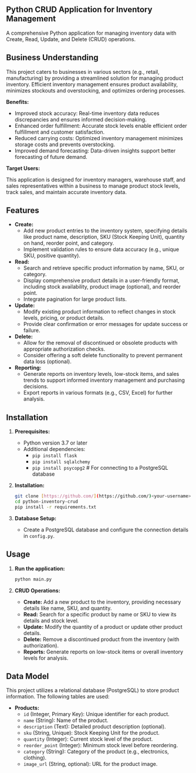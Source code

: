 ## Python CRUD Application for Inventory Management

A comprehensive Python application for managing inventory data with Create, Read, Update, and Delete (CRUD) operations.

## Business Understanding

This project caters to businesses in various sectors (e.g., retail, manufacturing) by providing a streamlined solution for managing product inventory. Efficient inventory management ensures product availability, minimizes stockouts and overstocking, and optimizes ordering processes.

**Benefits:**

* Improved stock accuracy: Real-time inventory data reduces discrepancies and ensures informed decision-making.
* Enhanced order fulfillment: Accurate stock levels enable efficient order fulfillment and customer satisfaction.
* Reduced carrying costs: Optimized inventory management minimizes storage costs and prevents overstocking.
* Improved demand forecasting: Data-driven insights support better forecasting of future demand.

**Target Users:**

This application is designed for inventory managers, warehouse staff, and sales representatives within a business to manage product stock levels, track sales, and maintain accurate inventory data.

## Features

* **Create:**
    * Add new product entries to the inventory system, specifying details like product name, description, SKU (Stock Keeping Unit), quantity on hand, reorder point, and category.
    * Implement validation rules to ensure data accuracy (e.g., unique SKU, positive quantity).
* **Read:**
    * Search and retrieve specific product information by name, SKU, or category.
    * Display comprehensive product details in a user-friendly format, including stock availability, product image (optional), and reorder point.
    * Integrate pagination for large product lists.
* **Update:**
    * Modify existing product information to reflect changes in stock levels, pricing, or product details.
    * Provide clear confirmation or error messages for update success or failure.
* **Delete:**
    * Allow for the removal of discontinued or obsolete products with appropriate authorization checks.
    * Consider offering a soft delete functionality to prevent permanent data loss (optional).
* **Reporting:**
    * Generate reports on inventory levels, low-stock items, and sales trends to support informed inventory management and purchasing decisions.
    * Export reports in various formats (e.g., CSV, Excel) for further analysis.

## Installation

1. **Prerequisites:**
    * Python version 3.7 or later
    * Additional dependencies:
        * `pip install flask`
        * `pip install sqlalchemy`
        * `pip install psycopg2`  # For connecting to a PostgreSQL database

2. **Installation:**
    ```bash
    git clone [https://github.com/](https://github.com/)<your-username>/python-inventory-crud.git
    cd python-inventory-crud
    pip install -r requirements.txt
    ```

3. **Database Setup:**
    * Create a PostgreSQL database and configure the connection details in `config.py`.

## Usage

1. **Run the application:**
    ```bash
    python main.py
    ```

2. **CRUD Operations:**
    * **Create:** Add a new product to the inventory, providing necessary details like name, SKU, and quantity.
    * **Read:** Search for a specific product by name or SKU to view its details and stock level.
    * **Update:** Modify the quantity of a product or update other product details.
    * **Delete:** Remove a discontinued product from the inventory (with authorization).
    * **Reports:** Generate reports on low-stock items or overall inventory levels for analysis.

## Data Model

This project utilizes a relational database (PostgreSQL) to store product information. The following tables are used:

* **Products:**
    * `id` (Integer, Primary Key): Unique identifier for each product.
    * `name` (String): Name of the product.
    * `description` (Text): Detailed product description (optional).
    * `sku` (String, Unique): Stock Keeping Unit for the product.
    * `quantity` (Integer): Current stock level of the product.
    * `reorder_point` (Integer): Minimum stock level before reordering.
    * `category` (String): Category of the product (e.g., electronics, clothing).
    * `image_url` (String, optional): URL for the product image.